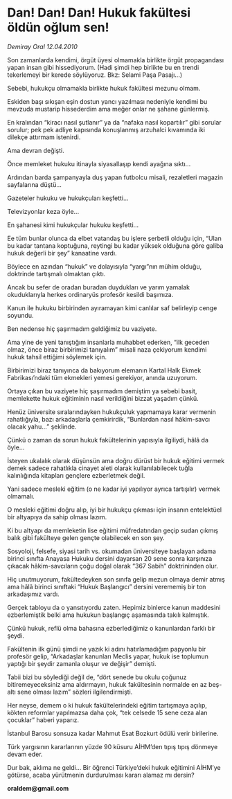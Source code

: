 # Dan! Dan! Dan! Hukuk fakültesi öldün oğlum sen!

*Demiray Oral 12.04.2010*

<div class="yazi"><p>Son zamanlarda kendimi, örgüt üyesi olmamakla birlikte örgüt propagandası yapan insan gibi hissediyorum. (Hadi şimdi hep birlikte bu en trendi tekerlemeyi bir kerede söylüyoruz. Bkz: Selami Paşa Pasajı...)</p>
<p>Sebebi, hukukçu olmamakla birlikte hukuk fakültesi mezunu olmam.</p>
<p>Eskiden başı sıkışan eşin dostun yancı yazılması nedeniyle kendimi bu mevzuda mustarip hissederdim ama meğer onlar ne şahane günlermiş.</p>
<p>En kralından “kiracı nasıl şutlanır” ya da “nafaka nasıl kopartılır” gibi sorular sorulur; pek pek adliye kapısında konuşlanmış arzuhalci kıvamında iki dilekçe attırmam istenirdi.</p>
<p>Ama devran değişti.</p>
<p>Önce memleket hukuku itinayla siyasallaşıp kendi ayağına sıktı...</p>
<p>Ardından barda şampanyayla duş yapan futbolcu misali, rezaletleri magazin sayfalarına düştü...</p>
<p>Gazeteler hukuku ve hukukçuları keşfetti...</p>
<p>Televizyonlar keza öyle...</p>
<p>En şahanesi kimi hukukçular hukuku keşfetti...</p>
<p>Ee tüm bunlar olunca da elbet vatandaş bu işlere şerbetli olduğu için, “Ulan bu kadar tantana koptuğuna, reytingi bu kadar yüksek olduğuna göre galiba hukuk değerli bir şey” kanaatine vardı.</p>
<p>Böylece en azından “hukuk” ve dolayısıyla “yargı”nın mühim olduğu, doktrinde tartışmalı olmaktan çıktı.</p>
<p>Ancak bu sefer de oradan buradan duydukları ve yarım yamalak okuduklarıyla herkes ordinaryüs profesör kesildi başımıza.</p>
<p>Kanun ile hukuku birbirinden ayıramayan kimi canlılar saf belirleyip cenge soyundu.</p>
<p>Ben nedense hiç şaşırmadım geldiğimiz bu vaziyete.</p>
<p>Ama yine de yeni tanıştığım insanlarla muhabbet ederken, “ilk geceden olmaz, önce biraz birbirimizi tanıyalım” misali naza çekiyorum kendimi hukuk tahsil ettiğimi söylemek için.</p>
<p>Birbirimizi biraz tanıyınca da bakıyorum elemanın Kartal Halk Ekmek Fabrikası’ndaki tüm ekmekleri yemesi gerekiyor, anında uzuyorum.</p>
<p>Ortaya çıkan bu vaziyete hiç şaşırmadım demiştim ya sebebi basit, memlekette hukuk eğitiminin nasıl verildiğini bizzat yaşadım çünkü.</p>
<p>Henüz üniversite sıralarındayken hukukçuluk yapmamaya karar vermenin rahatlığıyla, bazı arkadaşlarla çemkirirdik, “Bunlardan nasıl hâkim-savcı olacak yahu...” şeklinde.</p>
<p>Çünkü o zaman da sorun hukuk fakültelerinin yapısıyla ilgiliydi, hâlâ da öyle...</p>
<p>İsteyen ukalalık olarak düşünsün ama doğru dürüst bir hukuk eğitimi vermek demek sadece rahatlıkla cinayet aleti olarak kullanılabilecek tuğla kalınlığında kitapları gençlere ezberletmek değil.</p>
<p>Yani sadece mesleki eğitim (o ne kadar iyi yapılıyor ayrıca tartışılır) vermek olmamalı.</p>
<p>O mesleki eğitimi doğru alıp, iyi bir hukukçu çıkması için insanın entelektüel bir altyapıya da sahip olması lazım.</p>
<p>Ki bu altyapı da memleketin lise eğitimi müfredatından geçip sudan çıkmış balık gibi fakülteye gelen gençte olabilecek en son şey.</p>
<p>Sosyoloji, felsefe, siyasi tarih vs. okumadan üniversiteye başlayan adama birinci sınıfta Anayasa Hukuku dersini dayarsan 20 sene sonra karşınıza çıkacak hâkim-savcıların çoğu doğal olarak “367 Sabih” doktrininden olur.</p>
<p>Hiç unutmuyorum, fakültedeyken son sınıfa gelip mezun olmaya demir atmış ama hâlâ birinci sınıftaki “Hukuk Başlangıcı” dersini verememiş bir ton arkadaşımız vardı.</p>
<p>Gerçek tabloyu da o yansıtıyordu zaten. Hepimiz binlerce kanun maddesini ezberlemiştik belki ama hukukun başlangıç aşamasında takılı kalmıştık.</p>
<p>Çünkü hukuk, reflü olma bahasına ezberlediğimiz o kanunlardan farklı bir şeydi.</p>
<p>Fakültenin ilk günü şimdi ne yazık ki adını hatırlamadığım papyonlu bir profesör gelip, “Arkadaşlar kanunları Meclis yapar, hukuk ise toplumun yaptığı bir şeydir zamanla oluşur ve değişir” demişti.</p>
<p>Tabii bizi bu söylediği değil de, “dört senede bu okulu çoğunuz bitiremeyeceksiniz ama aldırmayın, hukuk fakültesinin normalde en az beş-altı sene olması lazım” sözleri ilgilendirmişti.</p>
<p>Her neyse, demem o ki hukuk fakültelerindeki eğitim tartışmaya açılıp, kökten reformlar yapılmazsa daha çok, “tek celsede 15 sene ceza alan çocuklar” haberi yaparız.</p>
<p>İstanbul Barosu sonsuza kadar Mahmut Esat Bozkurt ödülü verir birilerine.</p>
<p>Türk yargısının kararlarının yüzde 90 küsuru AİHM’den tıpış tıpış dönmeye devam eder.</p>
<p>Dur bak, aklıma ne geldi... Bir öğrenci Türkiye’deki hukuk eğitimini AİHM’ye götürse, acaba yürütmenin durdurulması kararı alamaz mı dersin?</p>
<p><b>oraldem@gmail.com</b></p></div>
